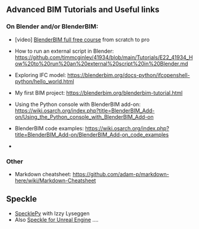 ##  Advanced BIM Tutorials and Useful links

### On Blender and/or BlenderBIM:
- [video] [BlenderBIM full free course](https://www.youtube.com/watch?v=pjO_Nh6yaYw&list=PLbFY94gzUJhGXh9tEZIuq-a8BSWddSPz2) from scratch to pro
- How to run an external script in Blender: https://github.com/timmcginley/41934/blob/main/Tutorials/E22_41934_How%20to%20run%20an%20external%20script%20in%20Blender.md
- Exploring IFC model: https://blenderbim.org/docs-python/ifcopenshell-python/hello_world.html
- My first BIM project: https://blenderbim.org/blenderbim-tutorial.html
- Using the Python console with BlenderBIM add-on: https://wiki.osarch.org/index.php?title=BlenderBIM_Add-on/Using_the_Python_console_with_BlenderBIM_Add-on
- BlenderBIM code examples: https://wiki.osarch.org/index.php?title=BlenderBIM_Add-on/BlenderBIM_Add-on_code_examples



- 





### Other
- Markdown cheatsheet: https://github.com/adam-p/markdown-here/wiki/Markdown-Cheatsheet

## Speckle
* [SpecklePy](https://www.youtube.com/watch?v=-A16gHzzBXA&ab_channel=Speckle) with Izzy Lyseggen
* Also [Speckle for Unreal Engine](https://speckle.systems/tag/unreal/) ....
